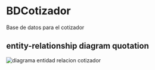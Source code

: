 # BDCotizador
Base de datos para el cotizador
## entity-relationship diagram quotation
![diagrama entidad relacion cotizador](https://github.com/CristopherReyesP/CotizadorFront/assets/48874070/a9cf2dd9-c9fe-4cdb-a7ba-33416a75b38f)
